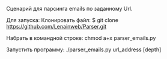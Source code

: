 Сценарий для парсинга emails по заданному Url.

Для запуска:
  Клонировать файл: $ git clone https://github.com/Lenainweb/Parser.git
  
  Набрать в командной строке: 
    chmod a+x parser_emails.py
  
  Запустить программу:
    ./parser_emails.py url_address [depth]
  

